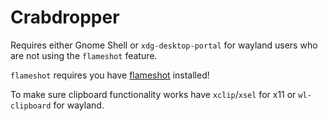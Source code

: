# Crabdropper

Requires either Gnome Shell or `xdg-desktop-portal` for wayland users who are not using the `flameshot` feature. 

`flameshot` requires you have [flameshot](https://flameshot.org/) installed!

To make sure clipboard functionality works have `xclip`/`xsel` for x11 or `wl-clipboard` for wayland.
